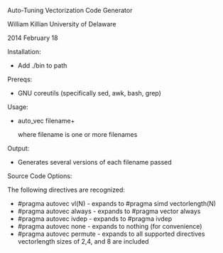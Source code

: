 Auto-Tuning Vectorization Code Generator

William Killian
University of Delaware

2014 February 18


Installation:

  * Add ./bin to path

Prereqs:

 * GNU coreutils (specifically sed, awk, bash, grep)

Usage:

 * auto_vec filename+

   where filename is one or more filenames

Output:

 * Generates several versions of each filename passed

Source Code Options:

 The following directives are recognized:

  * #pragma autovec vl(N) - expands to #pragma simd vectorlength(N)
  * #pragma autovec always - expands to #pragma vector always
  * #pragma autovec ivdep - expands to #pragma ivdep
  * #pragma autovec none - expands to nothing (for convenience)
  * #pragma autovec permute - expands to all supported directives
      vectorlength sizes of 2,4, and 8 are included

